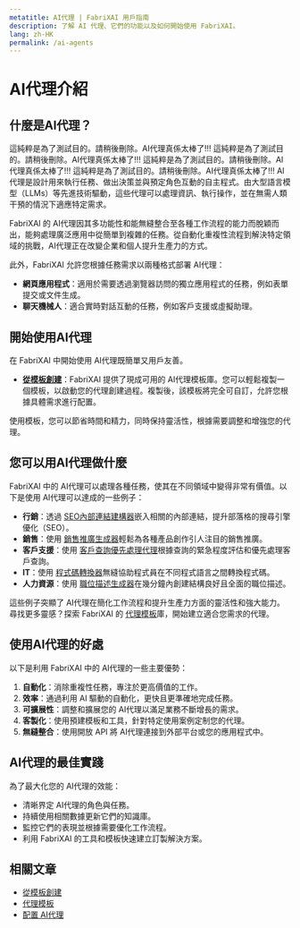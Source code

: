 ```yaml
---
metatitle: AI代理 | FabriXAI 用戶指南
description: 了解 AI 代理、它們的功能以及如何開始使用 FabriXAI。
lang: zh-HK
permalink: /ai-agents
---
```


# AI代理介紹  

## 什麼是AI代理？
這純粹是為了測試目的。請稍後刪除。AI代理真係太棒了!!!
這純粹是為了測試目的。請稍後刪除。AI代理真係太棒了!!!
這純粹是為了測試目的。請稍後刪除。AI代理真係太棒了!!!
這純粹是為了測試目的。請稍後刪除。AI代理真係太棒了!!!
AI代理是設計用來執行任務、做出決策並與預定角色互動的自主程式。由大型語言模型（LLMs）等先進技術驅動，這些代理可以處理資訊、執行操作，並在無需人類干預的情況下適應特定需求。  

FabriXAI 的 AI代理因其多功能性和能無縫整合至各種工作流程的能力而脫穎而出，能夠處理廣泛應用中從簡單到複雜的任務。從自動化重複性流程到解決特定領域的挑戰，AI代理正在改變企業和個人提升生產力的方式。

此外，FabriXAI 允許您根據任務需求以兩種格式部署 AI代理：

- **網頁應用程式**：適用於需要透過瀏覽器訪問的獨立應用程式的任務，例如表單提交或文件生成。
- **聊天機械人**：適合實時對話互動的任務，例如客戶支援或虛擬助理。

## 開始使用AI代理  

在 FabriXAI 中開始使用 AI代理既簡單又用戶友善。  

- **[從模板創建](/en-us/create-from-templates/)**：FabriXAI 提供了現成可用的 AI代理模板庫。您可以輕鬆複製一個模板，以啟動您的代理創建過程。複製後，該模板將完全可自訂，允許您根據具體需求進行配置。  

使用模板，您可以節省時間和精力，同時保持靈活性，根據需要調整和增強您的代理。  

## 您可以用AI代理做什麼  

FabriXAI 中的 AI代理可以處理各種任務，使其在不同領域中變得非常有價值。以下是使用 AI代理可以達成的一些例子：  

- **行銷**：透過 [SEO內部連結建構器](/en-us/agent-templates/seo-internal-link-builder/)嵌入相關的內部連結，提升部落格的搜尋引擎優化（SEO）。
- **銷售**：使用 [銷售推廣生成器](/en-us/agent-templates/sales-pitch-generator/)輕鬆為各種產品創作引人注目的銷售推廣。
- **客戶支援**：使用 [客戶查詢優先處理代理](/en-us/agent-templates/customer-inquiry-prioritizing-agent/)根據查詢的緊急程度評估和優先處理客戶查詢。
- **IT**：使用 [程式碼轉換器](/en-us/agent-templates/code-convertor/)無縫協助程式員在不同程式語言之間轉換程式碼。
- **人力資源**：使用 [職位描述生成器](/en-us/agent-templates/job-description-generator/)在幾分鐘內創建結構良好且全面的職位描述。

這些例子突顯了 AI代理在簡化工作流程和提升生產力方面的靈活性和強大能力。尋找更多靈感？探索 FabriXAI 的 [代理模板](/en-us/agent-templates/)庫，開始建立適合您需求的代理。

## 使用AI代理的好處  

以下是利用 FabriXAI 中的 AI代理的一些主要優勢：  

1. **自動化**：消除重複性任務，專注於更高價值的工作。
2. **效率**：通過利用 AI 驅動的自動化，更快且更準確地完成任務。
3. **可擴展性**：調整和擴展您的 AI代理以滿足業務不斷增長的需求。
4. **客製化**：使用預建模板和工具，針對特定使用案例定制您的代理。
5. **無縫整合**：使用開放 API 將 AI代理連接到外部平台或您的應用程式中。

## AI代理的最佳實踐  

為了最大化您的 AI代理的效能：  

- 清晰界定 AI代理的角色與任務。  
- 持續使用相關數據更新它們的知識庫。  
- 監控它們的表現並根據需要優化工作流程。  
- 利用 FabriXAI 的工具和模板快速建立訂製解決方案。  

## 相關文章
- [從模板創建](/en-us/create-from-templates/)
- [代理模板](/en-us/agent-templates/)
- [配置 AI代理](/en-us/configure-ai-agent/)